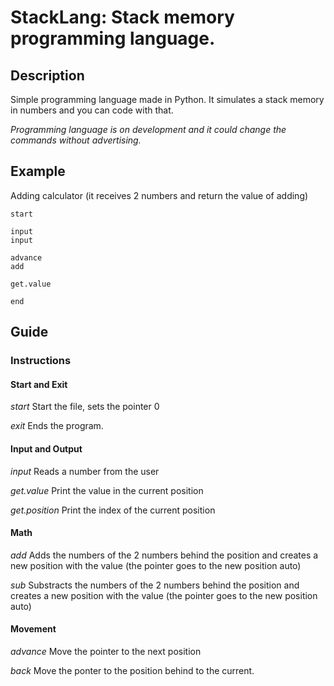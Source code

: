 # StackLang: Stack memory programming language.

## Description
Simple programming language made in Python.
It simulates a stack memory in numbers and you can code with that.

*Programming language is on development and it could change the commands without advertising.*

## Example
Adding calculator (it receives 2 numbers and return the value of adding)
```
start

input
input

advance
add

get.value

end
```

## Guide
### Instructions
#### Start and Exit
*start* Start the file, sets the pointer 0

*exit* Ends the program.
#### Input and Output
*input* Reads a number from the user

*get.value* Print the value in the current position

*get.position* Print the index of the current position

#### Math
*add* Adds the numbers of the 2 numbers behind the position and creates a new position with the value (the pointer goes to the new position auto)

*sub* Substracts the numbers of the 2 numbers behind the position and creates a new position with the value (the pointer goes to the new position auto)

#### Movement
*advance* Move the pointer to the next position

*back* Move the ponter to the position behind to the current.